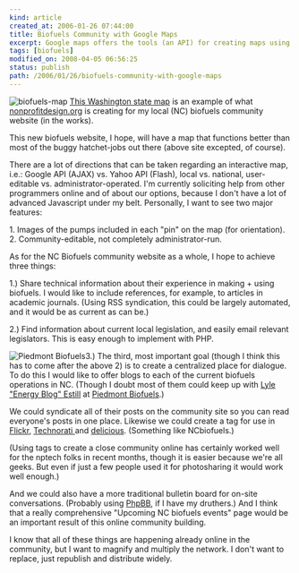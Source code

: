 ```yaml
---
kind: article
created_at: 2006-01-26 07:44:00
title: Biofuels Community with Google Maps
excerpt: Google maps offers the tools (an API) for creating maps using their interface, and this is an example of what I'm creating for the local Piedmont Biofuels community website.
tags: [biofuels]
modified_on: 2008-04-05 06:56:25
status: publish 
path: /2006/01/26/biofuels-community-with-google-maps
---
```


<img src='/static/images/biofuelsmap.jpg' alt='biofuels-map' /> <a href="http://www.ultramegaok.com/biodiesel/stations.html">This Washington state map</a> is an example of what <a href="http://www.nonprofitdesign.org">nonprofitdesign.org</a> is creating for my local (NC) biofuels community website (in the works).

This new biofuels website, I hope, will have a map that functions better than most of the buggy hatchet-jobs out there (above site excepted, of course).

There are a lot of directions that can be taken regarding an interactive map, i.e.: Google API (AJAX) vs. Yahoo API (Flash), local vs. national, user-editable vs. administrator-operated. I'm currently soliciting help from other programmers online and of about our options, because I don't have a lot of advanced Javascript under my belt. Personally, I want to see two major features:

<p>
1. Images of the pumps included in each "pin" on the map (for orientation).
2. Community-editable, not completely administrator-run.
</p>

As for the NC Biofuels community website as a whole, I hope to achieve three things:

<p>
1.) Share technical information about their experience in making + using biofuels. I would like to include references, for example, to articles in academic journals. (Using RSS syndication, this could be largely automated, and it would be as current as can be.)
</p>
<p>
2.) Find information about current local legislation, and easily email relevant legislators. This is easy enough to implement with PHP. 
</p>
<p>
<img src='/static/images/pbwebsite.jpg' alt='Piedmont Biofuels' alt="piedmont biofuels site" />3.) The third, most important goal (though I think this has to come after the above 2) is to create a centralized place for dialogue. To do this I would like to offer blogs to each of the current biofuels operations in NC. (Though I doubt most of them could keep up with <a href="http://www.biofuels.coop/blog/">Lyle "Energy Blog" Estill</a> at <a href="http://www.biofuels.coop/">Piedmont Biofuels</a>.) 


We could syndicate all of their posts on the community site so you can read everyone's posts in one place. Likewise we could create a tag for use in <a href="http://www.flickr.com/">Flickr</a>, <a href="http://www.technorati.com/">Technorati </a>and <a href="http://del.icio.us/">delicious</a>. (Something like NCbiofuels.) 

(Using tags to create a close community online has certainly worked well for the nptech folks in recent months, though it is easier because we're all geeks. But even if just a few people used it for photosharing it would work well enough.)

And we could also have a more traditional bulletin board for on-site conversations. (Probably using <a href="http://www.phpbb.com/">PhpBB</a>, if I have my druthers.) And I think that a really comprehensive "Upcoming NC biofuels events" page would be an important result of this online community building.

I know that all of these things are happening already online in the community, but I want to magnify and multiply the network. I don't want to replace, just republish and distribute widely.</p>